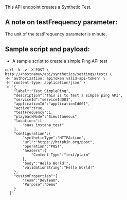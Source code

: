 This API endpoint creates a Synthetic Test.

## A note on testFrequency parameter:
The unit of the testFrequency parameter is minute. 

## Sample script and payload: 
- A sample script to create a simple Ping API test

```
curl -k -v -X POST \
http://<hostname>/api/synthetics/settings/tests \
-H 'authorization: apiToken valid-api-token' \
-H 'content-type: application/json' \
-d '{
    "label":"Test_SimplePing",
    "description":"this is to test a simple ping API",
    "serviceId":"serviceId001",
    "applicationId":"applicationId001",
    "active":true,
    "testFrequency":1,
    "playbackMode":"Simultaneous",
    "locations":[
        "saas_instana_test"
    ],
    "configuration":{
        "syntheticType":"HTTPAction",
        "url":"https://httpbin.org/post",
        "operation":"POST",
        "headers":{
            "Content-Type":"text/plain"
        },
        "body":"Hello World!",
        "validationString":"Hello World!"
    },
    "customProperties":{
        "Team":"DevTeam",
        "Purpose":"Demo"
    }
  }'
```